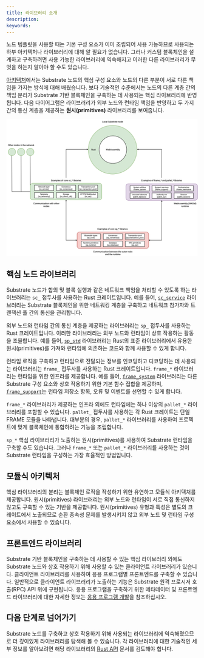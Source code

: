 ```yaml
---
title: 라이브러리 소개
description:
keywords:
---
```


노드 템플릿을 사용할 때는 기본 구성 요소가 이미 조립되어 사용 가능하므로 사용되는 하부 아키텍처나 라이브러리에 대해 알 필요가 없습니다.
그러나 커스텀 블록체인을 설계하고 구축하려면 사용 가능한 라이브러리에 익숙해지고 이러한 다른 라이브러리가 무엇을 하는지 알아야 할 수도 있습니다.

[아키텍처](/learn/architecture/)에서는 Substrate 노드의 핵심 구성 요소와 노드의 다른 부분이 서로 다른 책임을 가지는 방식에 대해 배웠습니다.
보다 기술적인 수준에서는 노드의 다른 계층 간의 책임 분리가 Substrate 기반 블록체인을 구축하는 데 사용되는 핵심 라이브러리에 반영됩니다.
다음 다이어그램은 라이브러리가 외부 노드와 런타임 책임을 반영하고 두 가지 간의 통신 계층을 제공하는 **원시(primitives)** 라이브러리를 보여줍니다.

![외부 노드와 런타임을 위한 핵심 노드 라이브러리](/media/images/docs/libraries.png)

## 핵심 노드 라이브러리

Substrate 노드가 합의 및 블록 실행과 같은 네트워크 책임을 처리할 수 있도록 하는 라이브러리는 `sc_` 접두사를 사용하는 Rust 크레이트입니다.
예를 들어, [`sc_service`](https://paritytech.github.io/substrate/master/sc_service/index.html) 라이브러리는 Substrate 블록체인을 위한 네트워킹 계층을 구축하고 네트워크 참가자와 트랜잭션 풀 간의 통신을 관리합니다.

외부 노드와 런타임 간의 통신 계층을 제공하는 라이브러리는 `sp_` 접두사를 사용하는 Rust 크레이트입니다.
이러한 라이브러리는 외부 노드와 런타임이 상호 작용하는 활동을 조율합니다.
예를 들어, [`sp_std`](https://paritytech.github.io/substrate/master/sp_std/index.html) 라이브러리는 Rust의 표준 라이브러리에서 유용한 원시(primitives)를 가져와 런타임에 의존하는 코드와 함께 사용할 수 있게 합니다.

런타임 로직을 구축하고 런타임으로 전달되는 정보를 인코딩하고 디코딩하는 데 사용되는 라이브러리는 `frame_` 접두사를 사용하는 Rust 크레이트입니다.
`frame_*` 라이브러리는 런타임을 위한 인프라를 제공합니다.
예를 들어, [`frame_system`](https://paritytech.github.io/substrate/master/frame_system/index.html) 라이브러리는 다른 Substrate 구성 요소와 상호 작용하기 위한 기본 함수 집합을 제공하며, [`frame_support`](https://paritytech.github.io/substrate/master/frame_support/index.html)는 런타임 저장소 항목, 오류 및 이벤트를 선언할 수 있게 합니다.

`frame_*` 라이브러리가 제공하는 인프라 외에도 런타임에는 하나 이상의 `pallet_*` 라이브러리를 포함할 수 있습니다.
`pallet_` 접두사를 사용하는 각 Rust 크레이트는 단일 FRAME 모듈을 나타냅니다.
대부분의 경우, `pallet_*` 라이브러리를 사용하여 프로젝트에 맞게 블록체인에 통합하려는 기능을 조립합니다.

`sp_*` 핵심 라이브러리가 노출하는 원시(primitives)를 사용하여 Substrate 런타임을 구축할 수도 있습니다.
그러나 `frame_*` 또는 `pallet_*` 라이브러리를 사용하는 것이 Substrate 런타임을 구성하는 가장 효율적인 방법입니다.

## 모듈식 아키텍처

핵심 라이브러리의 분리는 블록체인 로직을 작성하기 위한 유연하고 모듈식 아키텍처를 제공합니다.
원시(primitives) 라이브러리는 외부 노드와 런타임이 서로 직접 통신하지 않고도 구축할 수 있는 기반을 제공합니다.
원시(primitives) 유형과 특성은 별도의 크레이트에서 노출되므로 순환 종속성 문제를 발생시키지 않고 외부 노드 및 런타임 구성 요소에서 사용할 수 있습니다.

## 프론트엔드 라이브러리

Substrate 기반 블록체인을 구축하는 데 사용할 수 있는 핵심 라이브러리 외에도 Substrate 노드와 상호 작용하기 위해 사용할 수 있는 클라이언트 라이브러리가 있습니다.
클라이언트 라이브러리를 사용하여 응용 프로그램별 프론트엔드를 구축할 수 있습니다.
일반적으로 클라이언트 라이브러리가 노출하는 기능은 Substrate 원격 프로시저 호출(RPC) API 위에 구현됩니다.
응용 프로그램을 구축하기 위한 메타데이터 및 프론트엔드 라이브러리에 대한 자세한 정보는 [응용 프로그램 개발](/build/application-development/#rpc-apis)을 참조하십시오.

## 다음 단계로 넘어가기

Substrate 노드를 구축하고 상호 작용하기 위해 사용되는 라이브러리에 익숙해졌으므로 더 깊이있게 라이브러리를 탐색해 볼 수 있습니다.
각 라이브러리에 대한 기술적인 세부 정보를 알아보려면 해당 라이브러리의 [Rust API](https://paritytech.github.io/substrate/master/) 문서를 검토해야 합니다.